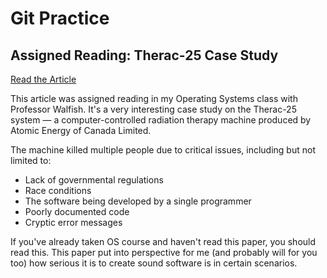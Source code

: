 # Git Practice

## Assigned Reading: Therac-25 Case Study

[Read the Article](http://sunnyday.mit.edu/papers/therac.pdf)

This article was assigned reading in my Operating Systems class with Professor Walfish. It's a very interesting case study on the Therac-25 system — a computer-controlled radiation therapy machine produced by Atomic Energy of Canada Limited.

The machine killed multiple people due to critical issues, including but not limited to:

- Lack of governmental regulations
- Race conditions
- The software being developed by a single programmer
- Poorly documented code
- Cryptic error messages

If you've already taken  OS course and haven't read this paper, you should read this. This paper put into perspective for me (and probably will for you too) how serious it is to create sound software is in certain scenarios.